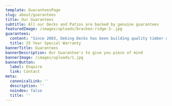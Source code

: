 ```yaml
---
template: GuaranteesPage
slug: about/guarantees
title: Our Guarantees
subtitle: All our Decks and Patios are backed by genuine guarantees
featuredImage: /images/uploads/bracken-ridge-3-.jpg
guarantees:
  content: "Since 2003, Deking Decks has been building quality timber decks. We have worked hard to maintain our commitment to design, construction, quality and customer service. The 25 Year Structural Guarantee is specific to the initial purchaser and is not transferable to new owners of the home unless they agree into a maintenance plan.\n\nWhere we refer in this document to “We”, “Our” or “Us”; this refers to DeKing Pty Ltd\n\nWhere we refer in this document to “You”, “Your”; this refers to the initial purchaser of the DeKing timber deck.\n\n**DeKing’s responsibility**\n\nWe will rectify at our cost the structural failure of any of the following:\n\n**Your responsibility**\n\nWe will provide a 25 year warranty from the date of practical completion on the deck we have constructed for you on the condition that:\n\n1. You subscribe and/or pay for our maintenance program for every year of the warranty;\n2. You comply with all of your obligations in accordance with the maintenance program;\n3. You care for and maintain the deck by cleaning it regularly with a broom and soapy water.\n\nYou are required to adhere to the maintenance plan provided by us. \n\n**Exclusions**\n\nPlease note that our warranty excludes the remedy and rectification of any damage caused by:\n\nSanding, water blasting/gurneying of the deck, or the deck being subject to any abrasive object or liquid (including acid, paint stripper, turpentine and/or similar);\n\n* Natural disasters including, but not limited to, flooding, king tides, tsunamis, earthquakes, sand or dust storms or act of God;\n* Fire;\n* A weight of more than X kilograms per meter being placed on the decking;\n* Tree roots or trees growing near to the deck\n* The site being subject to post settlement and/or ground instability;\n* Any accidental, wilful or negligent act of damage to the deck;\n* The misuse or neglect of the deck;\n* Fair wear and tear of the deck\n* Any renovations, additions or other structural changes (including significant landscaping and posts) undertaken to the deck or near to the deck after practical completion.\n\nFor further clarification the warranty does not extend to the repair of scratches or marks on the deck.\n\n**Our Warranty is terminated and has no affect if:**\n\n* You fail to maintain and keep the deck clean;\n* Any person apart from our approved personnel carries out repairs or maintenance to the deck other than cleaning the deck with a broom and soapy water;\n* You fail to subscribe to the maintenance program for any of the year within the 25 years of the warranty; and\n* You fail to pay for the maintenance program in accordance with the maintenance program/package terms.\n\nIf our warranty is terminated we are not obliged to in anyway fulfil our obligations under the warranty, however we will continue to maintain the deck under the maintenance program if you continue to subscribe and pay for the service.\n\n**Who is providing the Guarantee?**\n\n* DeKing Pty Ltd ACN 106695149\L\n* Address: Unit 13/22 Mavis Court, Ormeau. QLD. 4208\L\n* Phone: 1800 335 464\L\n* Email: admin@deking.com.au\n\n**Who is eligible to make a claim under the 25 Year Special Warranty?**\n\nThe initial purchaser of any timber deck constructed by us where the claim is made no later than 25 years after the date of Practical Completion. The 25 Year Structural Guarantee is not transferable unless the new owners of the home agree to a maintenance plan.\n\n**How to make a claim?**\n\nTo make a claim under this warranty, you are required to outline your request in writing and send it to us via post or email at the address on this document.\n\n**Upon receipt of your claim:**\n\n* We will review your request and inspect your property to determine whether there is a structural failure that meets the requirements of this guarantee\n* We will respond in writing to you and outline the outcome of the assessment\n* Where the structural failure meets the requirements of this guarantee, we will commence rectification works within a reasonable period of time at our cost.\n\nOur goods come with guarantees that cannot be excluded under the Australian Consumer Law. You are entitled to a replacement or refund for a major failure and for compensation for any other reasonably foreseeable loss or damage. You are also entitled to have the goods repaired or replaced if the goods fail to be of acceptable quality and the failure does not amount to a major failure.\n\nWhere we are responsible and capable of repair, we will repair the goods. Where it is not capable of repair, we will replace the goods to the extent necessary to rectify the structural failure.\n\nWith regard to this guarantee ‘goods’ refers to the structural elements of a home as referred to under the heading ‘DeKing’s responsibility’.\n\nWhere it is determined by us that there is no structural failure or that the structural failure does not meet the requirements of this guarantee (e.g. it has been caused by one or more of the items listed in the exclusion section of this document), then all rectification costs will be borne by you."
  title: 25 Year Special Warranty
bannerTitle: Guarantees
bannerDescription: Our Guarantee's to give you piece of mind
bannerImage: /images/uploads/1.jpg
bannerButton:
  label: Enquire
  link: Contact
meta:
  canonicalLink: ''
  description: ''
  noindex: false
  title: ''
---
```


